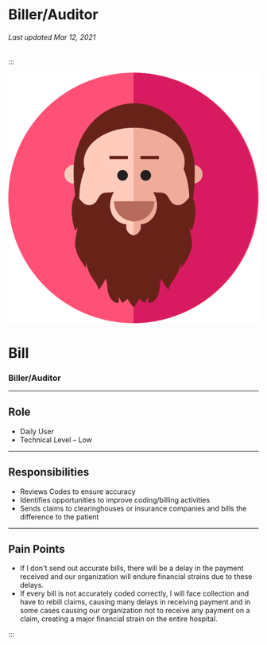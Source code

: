 # Biller/Auditor

###### Last updated Mar 12, 2021

:::

<div class="persona-header">

![Avatar Image](./assets/avatars/avatar17.svg)

<div>

# Bill

### Biller/Auditor

</div>

</div>

---

## Role

-   Daily User
-   Technical Level – Low


---

## Responsibilities

-   Reviews Codes to ensure accuracy
-   Identifies opportunities to improve coding/billing activities
-   Sends claims to clearinghouses or insurance companies and bills the difference to the patient


---

## Pain Points

-   If I don't send out accurate bills, there will be a delay in the payment received and our organization will endure financial strains due to these delays.
-   If every bill is not accurately coded correctly, I will face collection and have to rebill claims, causing many delays in receiving payment and in some cases causing our organization not to receive any payment on a claim, creating a major financial strain on the entire hospital.

:::
